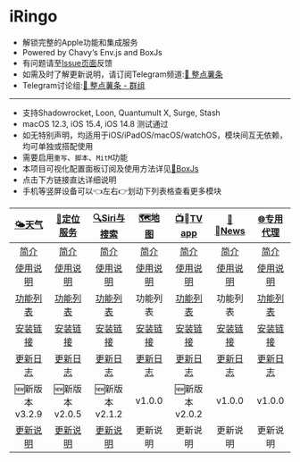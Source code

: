 # iRingo
  * 解锁完整的Apple功能和集成服务
  * Powered by Chavy‘s Env.js and BoxJs
  * 有问题请至[Issue页面](https://github.com/VirgilClyne/iRingo/issues)反馈
  * 如需及时了解更新说明，请订阅Telegram频道:[🍟 整点薯条](https://t.me/GetSomeFriesChannel)
  * Telegram讨论组:[🍟 整点薯条 - 群组](https://t.me/GetSomeFries)


---

  * 支持Shadowrocket, Loon, Quantumult X, Surge, Stash
  * macOS 12.3, iOS 15.4, iOS 14.8 测试通过
  * 如无特别声明，均适用于iOS/iPadOS/macOS/watchOS，模块间互无依赖，均可单独或搭配使用
  * 需要启用`重写`、`脚本`、`MitM`功能
  * 本项目可视化配置面板订阅及使用方法详见[🧰BoxJs](https://github.com/VirgilClyne/iRingo/wiki/🧰BoxJs)
  * 点击下方链接直达详细说明
  * 手机等竖屏设备可以👈左右👉划动下列表格查看更多模块

| [🌤天气](https://github.com/VirgilClyne/iRingo/wiki/🌤天气) | [📍定位服务](https://github.com/VirgilClyne/iRingo/wiki/📍定位服务) | [🔍Siri与搜索](https://github.com/VirgilClyne/iRingo/wiki/🔍Siri与搜索) | [🗺️地图](https://github.com/VirgilClyne/iRingo/wiki/🗺%EF%B8%8F地图) | [📺TV app](https://github.com/VirgilClyne/iRingo/wiki/📺TV-app) | [📰News](https://github.com/VirgilClyne/iRingo/wiki/📰News) | [🌐专用代理](https://github.com/VirgilClyne/iRingo/wiki/🌐专用代理) |
| :---: | :---: | :---: | :---: | :---: | :---: | :---: |
| [简介](https://github.com/VirgilClyne/iRingo/wiki/🌤天气#简介) | [简介](https://github.com/VirgilClyne/iRingo/wiki/📍定位服务#简介) | [简介](https://github.com/VirgilClyne/iRingo/wiki/🔍Siri与搜索#简介) | [简介](https://github.com/VirgilClyne/iRingo/wiki/🗺%EF%B8%8F地图#简介) | [简介](https://github.com/VirgilClyne/iRingo/wiki/📺TV-app#简介) | [简介](https://github.com/VirgilClyne/iRingo/wiki/📰News#简介) | [简介](https://github.com/VirgilClyne/iRingo/wiki/🌐专用代理#简介) |
| [使用说明](https://github.com/VirgilClyne/iRingo/wiki/🌤天气#使用说明) | [使用说明](https://github.com/VirgilClyne/iRingo/wiki/📍定位服务#使用说明) | [使用说明](https://github.com/VirgilClyne/iRingo/wiki/🔍Siri与搜索#使用说明) | [使用说明](https://github.com/VirgilClyne/iRingo/wiki/🗺%EF%B8%8F地图#使用说明) | [使用说明](https://github.com/VirgilClyne/iRingo/wiki/📺TV-app#使用说明) | [使用说明](https://github.com/VirgilClyne/iRingo/wiki/📰News#使用说明) | [使用说明](https://github.com/VirgilClyne/iRingo/wiki/🌐专用代理#使用说明) |
| [功能列表](https://github.com/VirgilClyne/iRingo/wiki/🌤天气#功能列表) | [功能列表](https://github.com/VirgilClyne/iRingo/wiki/📍定位服务#功能列表) | [功能列表](https://github.com/VirgilClyne/iRingo/wiki/🔍Siri与搜索#功能列表) | 功能列表 | [功能列表](https://github.com/VirgilClyne/iRingo/wiki/📺TV-app#功能列表) | 功能列表 | [功能列表](https://github.com/VirgilClyne/iRingo/wiki/🌐专用代理#功能列表) |
| [安装链接](https://github.com/VirgilClyne/iRingo/wiki/🌤天气#安装链接) | [安装链接](https://github.com/VirgilClyne/iRingo/wiki/📍定位服务#安装链接) | [安装链接](https://github.com/VirgilClyne/iRingo/wiki/🔍Siri与搜索#安装链接) | [安装链接](https://github.com/VirgilClyne/iRingo/wiki/🗺%EF%B8%8F地图#安装链接) | [安装链接](https://github.com/VirgilClyne/iRingo/wiki/📺TV-app#安装链接) | [安装链接](https://github.com/VirgilClyne/iRingo/wiki/📰News#安装链接) | [安装链接](https://github.com/VirgilClyne/iRingo/wiki/🌐专用代理#安装链接) |
| [更新日志](https://github.com/VirgilClyne/iRingo/wiki/🌤天气#更新日志) | [更新日志](https://github.com/VirgilClyne/iRingo/wiki/📍定位服务#更新日志) | [更新日志](https://github.com/VirgilClyne/iRingo/wiki/🔍Siri与搜索#更新日志) | [更新日志](https://github.com/VirgilClyne/iRingo/wiki/🗺%EF%B8%8F地图#更新日志) | [更新日志](https://github.com/VirgilClyne/iRingo/wiki/📺TV-app#更新日志) | [更新日志](https://github.com/VirgilClyne/iRingo/wiki/📰News#更新日志) | [更新日志](https://github.com/VirgilClyne/iRingo/wiki/🌐专用代理#更新日志) |
| 🆕新版本<br>v3.2.9 | 🆕新版本<br>v2.0.5 | 🆕新版本<br>v2.1.2 | v1.0.0 | 🆕新版本<br>v2.0.2 | v1.0.0 | v1.0.0 |
| [更新说明](https://t.me/GetSomeFriesChannel/108) | [更新说明](https://t.me/GetSomeFriesChannel/108) | [更新说明](https://t.me/GetSomeFriesChannel/64) | 更新说明 | 更新说明 | 更新说明 | 更新说明 |
